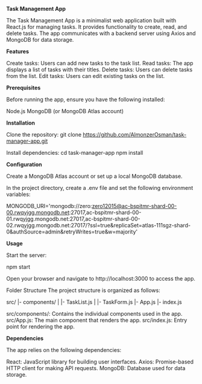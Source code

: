 **Task Management App**

The Task Management App is a minimalist web application built with React.js for managing tasks. It provides functionality to create, read, and delete tasks. The app communicates with a backend server using Axios and MongoDB for data storage.

**Features**

Create tasks: Users can add new tasks to the task list.
Read tasks: The app displays a list of tasks with their titles.
Delete tasks: Users can delete tasks from the list.
Edit tasks: Users can edit existing tasks on the list.

**Prerequisites**

Before running the app, ensure you have the following installed:

Node.js
MongoDB (or MongoDB Atlas account)

**Installation**

Clone the repository:
git clone https://github.com/AlmonzerOsman/task-manager-app.git

Install dependencies:
cd task-manager-app
npm install

**Configuration**

Create a MongoDB Atlas account or set up a local MongoDB database.

In the project directory, create a .env file and set the following environment variables:

MONGODB_URI='mongodb://zero:zero12015@ac-bspitmr-shard-00-00.rwqyjgg.mongodb.net:27017,ac-bspitmr-shard-00-01.rwqyjgg.mongodb.net:27017,ac-bspitmr-shard-00-02.rwqyjgg.mongodb.net:27017/?ssl=true&replicaSet=atlas-111sgz-shard-0&authSource=admin&retryWrites=true&w=majority'

**Usage**

Start the server:

npm start

Open your browser and navigate to http://localhost:3000 to access the app.

Folder Structure
The project structure is organized as follows:

src/
  |- components/
  |    |- TaskList.js
  |    |- TaskForm.js
  |- App.js
  |- index.js

src/components/: Contains the individual components used in the app.
src/App.js: The main component that renders the app.
src/index.js: Entry point for rendering the app.

**Dependencies**

The app relies on the following dependencies:

React: JavaScript library for building user interfaces.
Axios: Promise-based HTTP client for making API requests.
MongoDB: Database used for data storage.
